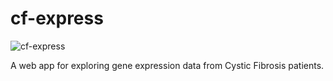 # cf-express

![cf-express](https://github.com/adamd3/cf-express/actions/workflows/test.yml/badge.svg)

A web app for exploring gene expression data from Cystic Fibrosis patients.
